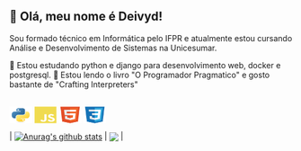 ## 💜 Olá, meu nome é Deivyd!

Sou formado técnico em Informática pelo IFPR e atualmente estou cursando Análise e Desenvolvimento de Sistemas na Unicesumar.

🔭 Estou estudando python e django para desenvolvimento web, docker e postgresql.
📖 Estou lendo o livro "O Programador Pragmatico" e gosto bastante de "Crafting Interpreters"

<div style="display: inline_block"><br>
    <img align="center" alt="Python" height="30" width="40" src="https://raw.githubusercontent.com/devicons/devicon/master/icons/python/python-original.svg">
  <img align="center" alt="Js" height="30" width="40" src="https://raw.githubusercontent.com/devicons/devicon/master/icons/javascript/javascript-plain.svg">
  <img align="center" alt="HTML" height="30" width="40" src="https://raw.githubusercontent.com/devicons/devicon/master/icons/html5/html5-original.svg">
  <img align="center" alt="CSS" height="30" width="40" src="https://raw.githubusercontent.com/devicons/devicon/master/icons/css3/css3-original.svg">
</div>

| <a href="https://github.com/deivydhxs/github-readme-stats"><img align="center" src="https://github-readme-stats.vercel.app/api?username=deivydhxs&show_icons=true&include_all_commits=true&theme=buefy&hide_border=true" alt="Anurag's github stats" /></a> | <a href="https://github.com/deivydhxs/github-readme-stats"><img align="center" src="https://github-readme-stats.vercel.app/api/top-langs/?username=deivydhxs&layout=compact&theme=buefy&hide_border=true" /></a> |
